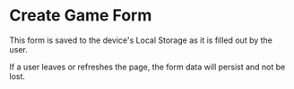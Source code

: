 # Create Game Form

This form is saved to the device's Local Storage as it is filled out by the user. 

If a user leaves or refreshes the page, the form data will persist and not be lost.